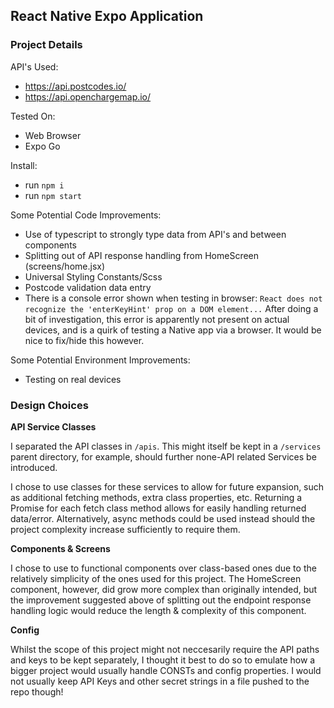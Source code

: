 ## React Native Expo Application

### Project Details

API's Used:
- https://api.postcodes.io/
- https://api.openchargemap.io/

Tested On:
- Web Browser
- Expo Go

Install:
- run `npm i`
- run `npm start`

Some Potential Code Improvements:
- Use of typescript to strongly type data from API's and between components
- Splitting out of API response handling from HomeScreen (screens/home.jsx)
- Universal Styling Constants/Scss
- Postcode validation data entry
- There is a console error shown when testing in browser: `React does not recognize the 'enterKeyHint' prop on a DOM element...` After doing a bit of investigation, this error is apparently not present on actual devices, and is a quirk of testing a Native app via a browser. It would be nice to fix/hide this however.

Some Potential Environment Improvements:
- Testing on real devices

### Design Choices

**API Service Classes**

I separated the API classes in `/apis`. This might itself be kept in a `/services` parent directory, for example, should further none-API related Services be introduced.

I chose to use classes for these services to allow for future expansion, such as additional fetching methods, extra class properties, etc. Returning a Promise for each fetch class method allows for easily handling returned data/error. Alternatively, async methods could be used instead should the project complexity increase sufficiently to require them.

**Components & Screens**

I chose to use to functional components over class-based ones due to the relatively simplicity of the ones used for this project. The HomeScreen component, however, did grow more complex than originally intended, but the improvement suggested above of splitting out the endpoint response handling logic would reduce the length & complexity of this component.

**Config**

Whilst the scope of this project might not neccesarily require the API paths and keys to be kept separately, I thought it best to do so to emulate how a bigger project would usually handle CONSTs and config properties. I would not usually keep API Keys and other secret strings in a file pushed to the repo though!
